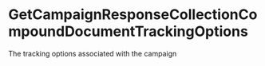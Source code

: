 # GetCampaignResponseCollectionCompoundDocumentTrackingOptions

The tracking options associated with the campaign

